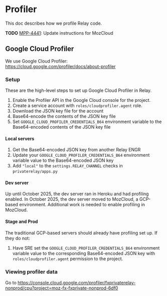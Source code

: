 # Profiler

This doc describes how we profile Relay code.

**TODO** [MPP-4441][]: Update instructions for MozCloud

[MPP-4441]: https://mozilla-hub.atlassian.net/browse/MPP-4441

## Google Cloud Profiler

We use Google Cloud Profiler: https://cloud.google.com/profiler/docs/about-profiler

### Setup

These are the high-level steps to set up Google Cloud Profiler in Relay.

1. Enable the Profiler API in the Google Cloud console for the project.
2. Create a service account with `roles/cloudprofiler.agent` role.
3. Download the JSON key file for the account
4. Base64-encode the contents of the JSON key file
5. Set `GOOGLE_CLOUD_PROFILER_CREDENTIALS_B64` environment variable to the Base64-encoded contents of
   the JSON key file

#### Local servers

1. Get the Base64-encoded JSON key from another Relay ENGR
2. Update your `GOOGLE_CLOUD_PROFILER_CREDENTIALS_B64` environment variable value to the
   Base64-encoded JSON key
3. Add `"local"` to the `settings.RELAY_CHANNEL` checks in `privaterelay/apps.py`

#### Dev server

Up until October 2025, the dev server ran in Heroku and had profiling enabled. In October
2025, the dev server moved to MozCloud, a GCP-based environment. Additional work is needed
to enable profiling in MozCloud.

#### Stage and Prod

The traditional GCP-based servers should already have profiling set up. If they do not:

1. Have SRE set the `GOOGLE_CLOUD_PROFILER_CREDENTIALS_B64` environment variable value
   to the corresponding Base64-encoded JSON key with `roles/cloudprofiler.agent`
   permission to the project.

### Viewing profiler data

Go to https://console.cloud.google.com/profiler/fxprivaterelay-nonprod/cpu?project=moz-fx-fxprivate-nonprod-6df0
